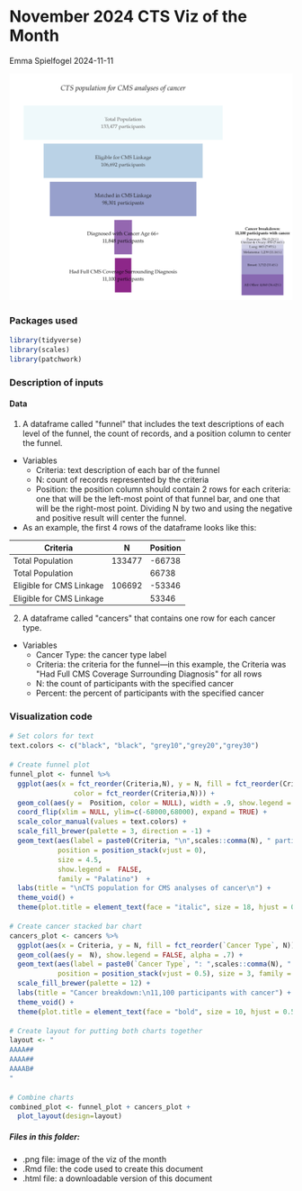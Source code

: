 # November 2024 CTS Viz of the Month
Emma Spielfogel
2024-11-11

![](cms-cancer-population.png)

### Packages used


``` r
library(tidyverse)
library(scales)
library(patchwork)
```

### Description of inputs

#### Data

1.  A dataframe called "funnel" that includes the text descriptions of each level of the funnel, the count of records, and a position column to center the funnel.

-   Variables
    -   Criteria: text description of each bar of the funnel
    -   N: count of records represented by the criteria
    -   Position: the position column should contain 2 rows for each criteria: one that will be the left-most point of that funnel bar, and one that will be the right-most point. Dividing N by two and using the negative and positive result will center the funnel.
-   As an example, the first 4 rows of the dataframe looks like this:

| Criteria                 | N      | Position |
|--------------------------|--------|----------|
| Total Population         | 133477 | -66738   |
| Total Population         |        | 66738    |
| Eligible for CMS Linkage | 106692 | -53346   |
| Eligible for CMS Linkage |        | 53346    |

2.  A dataframe called "cancers" that contains one row for each cancer type.

-   Variables
    -   Cancer Type: the cancer type label
    -   Criteria: the criteria for the funnel—in this example, the Criteria was "Had Full CMS Coverage Surrounding Diagnosis" for all rows
    -   N: the count of participants with the specified cancer
    -   Percent: the percent of participants with the specified cancer

### Visualization code


``` r
# Set colors for text
text.colors <- c("black", "black", "grey10","grey20","grey30")

# Create funnel plot
funnel_plot <- funnel %>%
  ggplot(aes(x = fct_reorder(Criteria,N), y = N, fill = fct_reorder(Criteria,N),
                color = fct_reorder(Criteria,N))) +
  geom_col(aes(y =  Position, color = NULL), width = .9, show.legend =  FALSE, alpha = .9) + 
  coord_flip(xlim = NULL, ylim=c(-68000,68000), expand = TRUE) +
  scale_color_manual(values = text.colors) +
  scale_fill_brewer(palette = 3, direction = -1) +
  geom_text(aes(label = paste0(Criteria, "\n",scales::comma(N), " participants")),
            position = position_stack(vjust = 0), 
            size = 4.5,
            show.legend =  FALSE,
            family = "Palatino")  +
  labs(title = "\nCTS population for CMS analyses of cancer\n") +
  theme_void() +
  theme(plot.title = element_text(face = "italic", size = 18, hjust = 0.5, family = "Palatino"))

# Create cancer stacked bar chart
cancers_plot <- cancers %>% 
  ggplot(aes(x = Criteria, y = N, fill = fct_reorder(`Cancer Type`, N))) +
  geom_col(aes(y =  N), show.legend = FALSE, alpha = .7) + 
  geom_text(aes(label = paste0(`Cancer Type`, ": ",scales::comma(N), " (", Percent, "%)")),
            position = position_stack(vjust = 0.5), size = 3, family = "Palatino") +
  scale_fill_brewer(palette = 12) +
  labs(title = "Cancer breakdown:\n11,100 participants with cancer") +
  theme_void() +
  theme(plot.title = element_text(face = "bold", size = 10, hjust = 0.5, family = "Palatino"))

# Create layout for putting both charts together
layout <- "
AAAA##
AAAA##
AAAAB#
"

# Combine charts
combined_plot <- funnel_plot + cancers_plot +
  plot_layout(design=layout)
```

##### Files in this folder:

-   .png file: image of the viz of the month
-   .Rmd file: the code used to create this document
-   .html file: a downloadable version of this document
